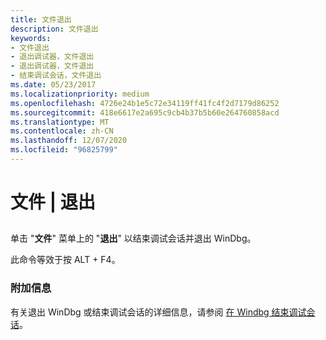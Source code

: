 ```yaml
---
title: 文件退出
description: 文件退出
keywords:
- 文件退出
- 退出调试器，文件退出
- 退出调试器，文件退出
- 结束调试会话，文件退出
ms.date: 05/23/2017
ms.localizationpriority: medium
ms.openlocfilehash: 4726e24b1e5c72e34119ff41fc4f2d7179d86252
ms.sourcegitcommit: 418e6617e2a695c9cb4b37b5b60e264760858acd
ms.translationtype: MT
ms.contentlocale: zh-CN
ms.lasthandoff: 12/07/2020
ms.locfileid: "96825799"
---
```

# <a name="file--exit"></a>文件 | 退出


## <span id="ddk_file_exit_dbg"></span><span id="DDK_FILE_EXIT_DBG"></span>


单击 "**文件**" 菜单上的 "**退出**" 以结束调试会话并退出 WinDbg。

此命令等效于按 ALT + F4。

### <a name="span-idadditional_informationspanspan-idadditional_informationspanadditional-information"></a><span id="additional_information"></span><span id="ADDITIONAL_INFORMATION"></span>附加信息

有关退出 WinDbg 或结束调试会话的详细信息，请参阅 [在 Windbg 结束调试会话](ending-a-debugging-session-in-windbg.md)。

 

 






